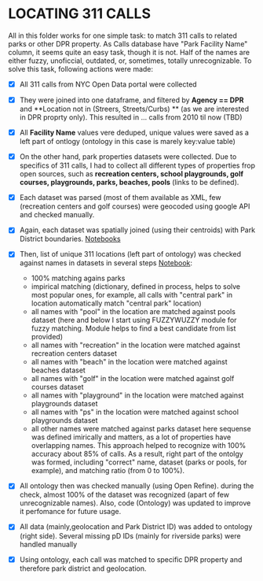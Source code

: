 LOCATING 311 CALLS
==================

All in this folder works for one simple task: to match 311 calls
to related parks or other DPR property. As Calls database have "Park Facility Name" column, it seems quite an easy task,
though it is not. Half of the names are either fuzzy, unoficcial, outdated, or, sometimes, totally unrecognizable. To solve this task, following actions were made:

- [X] All 311 calls from NYC Open Data portal were collected
- [X] They were joined into one dataframe, and filtered by **Agency == DPR** and **Location not in (Streers, Streets/Curbs) ** (as we are interested in DPR proprty only).   This resulted in ... calls from 2010 til now  (TBD)
- [X] All **Facility Name** values vere deduped, unique values were saved as a left part of ontlogy (ontology in this case is marely key:value table)
- [X] On the other hand, park properties datasets were collected. Due to specifics of 311 calls, I had to collect all different types of properties frop open sources, such as **recreation centers, school playgrounds, golf courses, playgrounds, parks, beaches, pools** (links to be defined). 
- [X] Each dataset was parsed (most of them available as XML, few (recreation centers and golf courses) were geocoded using google API and checked manually. 
- [X] Again, each dataset was spatially joined (using their centroids) with Park District boundaries. [Notebooks](wrangling_DPR/dpr_add_parkDistrict/)
- [X] Then, list of unique 311 locations (left part of ontology) was checked against names in datasets in several steps [Notebook](Ontology2.0.ipynb):
	- 100% matching agains parks
	- impirical matching (dictionary, defined in process, helps to solve most popular ones, for example, all calls with "central park" in location automatically match "central park" location)
	- all names with "pool" in the location are matched against pools dataset (here and below I start using FUZZYWUZZY module for fuzzy matching. Module helps to find a best candidate from list provided)
	- all names with "recreation" in the location were matched against recreation centers dataset
	- all names with "beach" in the location were matched against beaches dataset
	- all names with "golf" in the location were matched against golf courses dataset
	- all names with "playground" in the location were matched against playgrounds dataset
	- all names with "ps" in the location were matched against school playgrounds dataset
	- all other names were matched against parks dataset
	here sequense was defined imirically and matters, as a lot of properties have overlapping names. This approach helped to recognize with 100% accuracy about 85% of calls. As a result, right part of the ontolgy was formed, including "correct" name, dataset (parks or pools, for example), and matching ratio (from 0 to 100%).
- [X] All ontology then was checked manually (using Open Refine). during the check, almost 100% of the dataset was recognized (apart of few unrecognizable names). Also, code (Ontology) was updated to improve it perfomance for future usage.
- [x] All data (mainly,geolocation and Park District ID) was added to ontology (right side). Several missing pD IDs (mainly for riverside parks) were handled manually
- [X] Using ontology, each call was matched to specific DPR property and therefore park district and geolocation.



